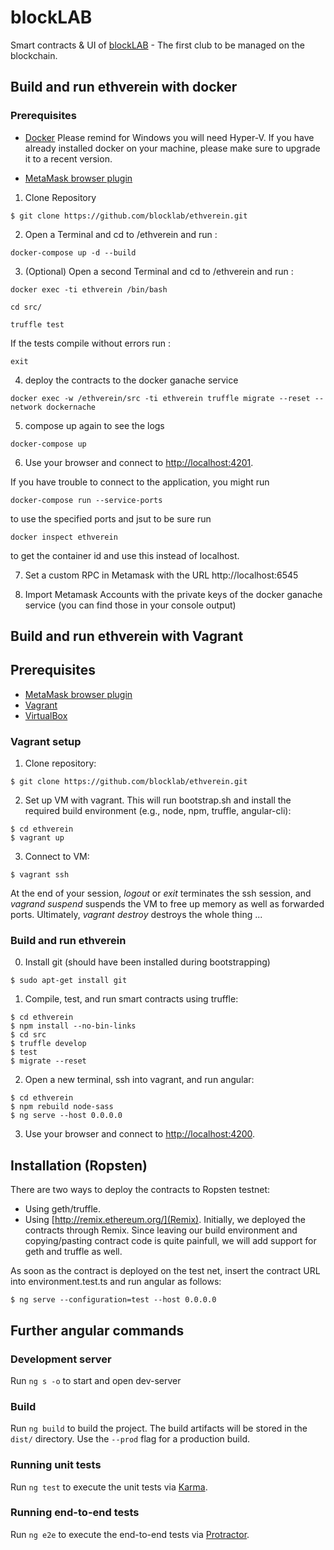 # blockLAB

Smart contracts & UI of [blockLAB](http://site.blocklab.de/) - The first club to be managed on the blockchain.

## Build and run ethverein with docker

### Prerequisites

* [Docker](https://www.docker.com/) Please remind for Windows you will need Hyper-V. If you have already installed docker on your machine, please make sure to upgrade it to a recent version.

* [MetaMask browser plugin](https://metamask.io/)

1. Clone Repository
```console
$ git clone https://github.com/blocklab/ethverein.git
```

2. Open a Terminal and cd to /ethverein
and run :
```console
docker-compose up -d --build
```
3. (Optional) Open a second Terminal and cd to /ethverein and run :
```console
docker exec -ti ethverein /bin/bash
```
```console
cd src/
```
```console
truffle test
```
If the tests compile without errors run :
```console
exit
```

4. deploy the contracts to the docker ganache service
```console
docker exec -w /ethverein/src -ti ethverein truffle migrate --reset --network dockernache
```

5. compose up again to see the logs
```console
docker-compose up
```

6. Use your browser and connect to [http://localhost:4201](http://localhost:4201). 

If you have trouble to connect to the application, you might run

```console
docker-compose run --service-ports
```

to use the specified ports and jsut to be sure run

```console
docker inspect ethverein
```
to get the container id and use this instead of localhost.


7. Set a custom RPC in Metamask with the URL http://localhost:6545

8. Import Metamask Accounts with the private keys of the docker ganache service (you can find those in your console output)




## Build and run ethverein with Vagrant

## Prerequisites
* [MetaMask browser plugin](https://metamask.io/)
* [Vagrant](https://www.vagrantup.com/downloads.html)
* [VirtualBox](https://www.virtualbox.org/wiki/Downloads)

### Vagrant setup

1. Clone repository:
```console
$ git clone https://github.com/blocklab/ethverein.git
```

2. Set up VM with vagrant. This will run bootstrap.sh and install the required build environment (e.g., node, npm, truffle, angular-cli):
```console
$ cd ethverein
$ vagrant up
```

3. Connect to VM:
```console
$ vagrant ssh
```

At the end of your session, *logout* or *exit* terminates the ssh session, and *vagrand suspend* suspends the VM to free up memory as well as forwarded ports. Ultimately, *vagrant destroy* destroys the whole thing ...

### Build and run ethverein

0. Install git (should have been installed during bootstrapping)
```
$ sudo apt-get install git
```

1. Compile, test, and run smart contracts using truffle:
```console
$ cd ethverein
$ npm install --no-bin-links 
$ cd src
$ truffle develop
$ test
$ migrate --reset
```

2. Open a new terminal, ssh into vagrant, and run angular:
```console
$ cd ethverein
$ npm rebuild node-sass
$ ng serve --host 0.0.0.0
```

3. Use your browser and connect to [http://localhost:4200](http://localhost:4200).

## Installation (Ropsten)

There are two ways to deploy the contracts to Ropsten testnet:
* Using geth/truffle.
* Using [http://remix.ethereum.org/](Remix).
Initially, we deployed the contracts through Remix. Since leaving our build environment and copying/pasting contract code is quite painfull, we will add support for geth and truffle as well.

As soon as the contract is deployed on the test net, insert the contract URL into environment.test.ts and run angular as follows:
```console
$ ng serve --configuration=test --host 0.0.0.0
```

## Further angular commands

### Development server

Run `ng s -o` to start and open dev-server

### Build

Run `ng build` to build the project. The build artifacts will be stored in the `dist/` directory. Use the `--prod` flag for a production build.

### Running unit tests

Run `ng test` to execute the unit tests via [Karma](https://karma-runner.github.io).

### Running end-to-end tests

Run `ng e2e` to execute the end-to-end tests via [Protractor](http://www.protractortest.org/).


